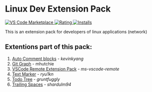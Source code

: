 # Linux Dev Extension Pack

[![VS Code Marketplace](https://vsmarketplacebadge.apphb.com/version-short/rohit04saluja.linux-dev-extension-pack.svg) ![Rating](https://vsmarketplacebadge.apphb.com/rating-short/rohit04saluja.linux-dev-extension-pack.svg) ![Installs](https://vsmarketplacebadge.apphb.com/installs/rohit04saluja.linux-dev-extension-pack.svg)](https://marketplace.visualstudio.com/items?itemName=rohit04saluja.linux-dev-extension-pack)

This is an extension pack for developers of linux applications (network)

## Extentions part of this pack:

1. [Auto Comment blocks](https://marketplace.visualstudio.com/items?itemName=kevinkyang.auto-comment-blocks) - _kevinkyang_
2. [Git Graph](https://marketplace.visualstudio.com/items?itemName=mhutchie.git-graph) - mhutchie
3. [VSCode Remote Extension Pack](https://marketplace.visualstudio.com/items?itemName=ms-vscode-remote.vscode-remote-extensionpack) - _ms-vscode-remote_
4. [Text Marker](https://marketplace.visualstudio.com/items?itemName=ryu1kn.text-marker) - _ryu1kn_
5. [Todo Tree](https://marketplace.visualstudio.com/items?itemName=gruntfuggly.todo-tree) - _gruntfuggly_
6. [Trailing Spaces](https://marketplace.visualstudio.com/items?itemName=shardulm94.trailing-spaces) - _shardulm94_
